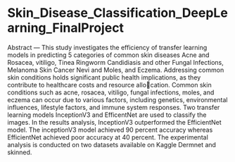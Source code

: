 # Skin_Disease_Classification_DeepLearning_FinalProject

Abstract — This study investigates the efficiency of transfer learning models in predicting 5 categories of common
skin diseases Acne and Rosacea, vitiligo, Tinea Ringworm
Candidiasis and other Fungal Infections, Melanoma Skin
Cancer Nevi and Moles, and Eczema. Addressing common
skin conditions holds significant public health implications,
as they contribute to healthcare costs and resource allocation. Common skin conditions such as acne, rosacea,
vitiligo, fungal infections, moles, and eczema can occur
due to various factors, including genetics, environmental
influences, lifestyle factors, and immune system responses.
Two transfer learning models InceptionV3 and EfficentNet
are used to classify the images. In the results analysis,
InceptionV3 outperformed the EfficientNet model. The
inceptionV3 model achieved 90 percent accuracy whereas
EfficientNet achieved poor accuracy at 40 percent. The experimental analysis is conducted on two datasets available
on Kaggle Dermnet and skinned.
